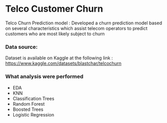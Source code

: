 # Telco Customer Churn
Telco Churn Prediction model : Developed a churn prediction model based on several characteristics which
assist telecom operators to predict customers who are most likely subject to churn

### Data source: 
Dataset is available on Kaggle at the following link : https://www.kaggle.com/datasets/blastchar/telcochurn

### What analysis were performed
- EDA
- KNN 
- Classification Trees 
- Random Forest 
- Boosted Trees
- Logistic Regression
